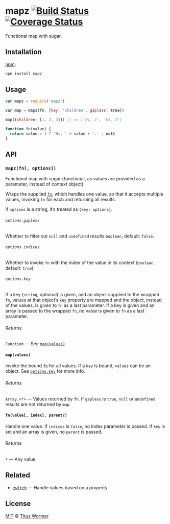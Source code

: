 # mapz [![Build Status][travis-badge]][travis] [![Coverage Status][codecov-badge]][codecov]

Functional map with sugar.

## Installation

[npm][]:

```bash
npm install mapz
```

## Usage

```javascript
var mapz = require('mapz')

var map = mapz(fn, {key: 'children', gapless: true})

map({children: [1, 2, 3]}) // => ['Hi, 2', 'Hi, 3']

function fn(value) {
  return value > 1 ? 'Hi, ' + value + '.' : null
}
```

## API

### `mapz(fn[, options])`

Functional map with sugar (functional, as values are provided as a
parameter, instead of context object).

Wraps the supplied [`fn`][fn], which handles one value, so that it
accepts multiple values, invoking `fn` for each and returning all
results.

If `options` is a string, it’s treated as `{key: options}`.

###### `options.gapless`

Whether to filter out `null` and `undefined` results `boolean`,
default: `false`.

###### `options.indices`

Whether to invoke `fn` with the index of the value in its context
(`boolean`, default: `true`);

###### `options.key`

If a key (`string`, optional) is given, and an object supplied to the
wrapped `fn`, values at that object’s `key` property are mapped and
the object, instead of the values, is given to `fn` as a last
parameter.  If a key is given and an array is passed to the wrapped
`fn`, no value is given to `fn` as a last parameter.

###### Returns

`Function` — See [`map(values)`][map]

#### `map(values)`

Invoke the bound [`fn`][fn] for all values.  If a `key` is bound,
`values` can be an object.  See [`options.key`][key] for more info.

###### Returns

`Array.<*>` — Values returned by `fn`.  If `gapless` is `true`, `null`
or `undefined` results are not returned by `map`.

#### `fn(value[, index], parent?)`

Handle one value.  If `indices` is `false`, no index parameter is
passed.  If `key` is set and an array is given, no `parent` is passed.

###### Returns

`*` — Any value.

## Related

*   [`zwitch`](https://github.com/wooorm/zwitch)
    — Handle values based on a property

## License

[MIT][license] © [Titus Wormer][author]

<!-- Definitions -->

[travis-badge]: https://img.shields.io/travis/wooorm/mapz.svg

[travis]: https://travis-ci.org/wooorm/mapz

[codecov-badge]: https://img.shields.io/codecov/c/github/wooorm/mapz.svg

[codecov]: https://codecov.io/github/wooorm/mapz

[npm]: https://docs.npmjs.com/cli/install

[license]: LICENSE

[author]: http://wooorm.com

[map]: #mapvalues

[key]: #optionskey

[fn]: #fnvalue-index-parent
